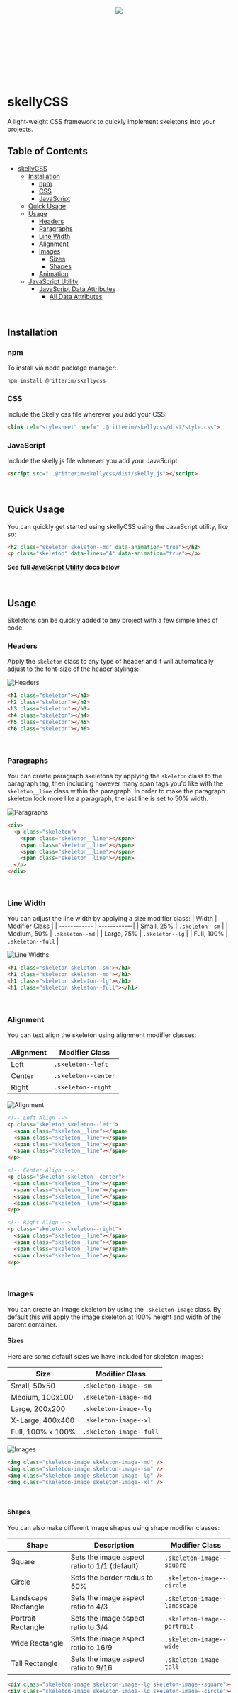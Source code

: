 <div style="display:flex; align-items:center; justify-content:center; height:300px;">
  <img src="images/fish-skeleton.png" />
</div>

# skellyCSS
A light-weight CSS framework to quickly implement skeletons into your projects.


<h2>Table of Contents</h2>

- [skellyCSS](#skellycss)
  - [Installation](#installation)
    - [npm](#npm)
    - [CSS](#css)
    - [JavaScript](#javascript)
  - [Quick Usage](#quick-usage)
  - [Usage](#usage)
    - [Headers](#headers)
    - [Paragraphs](#paragraphs)
    - [Line Width](#line-width)
    - [Alignment](#alignment)
    - [Images](#images)
      - [Sizes](#sizes)
      - [Shapes](#shapes)
    - [Animation](#animation)
  - [JavaScript Utility](#javascript-utility)
    - [JavaScript Data Attributes](#javascript-data-attributes)
      - [All Data Attributes](#all-data-attributes)

<br />

## Installation
### npm
To install via node package manager:
```shell
npm install @ritterim/skellycss
```
### CSS
Include the Skelly css file wherever you add your CSS:
``` html
<link rel="stylesheet" href="..@ritterim/skellycss/dist/style.css">
```

### JavaScript
Include the skelly.js file wherever you add your JavaScript:
``` html
<script src="..@ritterim/skellycss/dist/skelly.js"></script>
```

<br />

## Quick Usage
You can quickly get started using skellyCSS using the JavaScript utility, like so:
``` html
<h2 class="skeleton skeleton--md" data-animation="true"></h2>
<p class="skeleton" data-lines="4" data-animation="true"></p>
```
**See full [JavaScript Utility](#javascript-utility) docs below**

<br />

## Usage
Skeletons can be quickly added to any project with a few simple lines of code. 

### Headers
Apply the `skeleton` class to any type of header and it will automatically adjust to the font-size of the header stylings:

![Headers](images/headers.png)

``` html
<h1 class="skeleton"></h1>
<h2 class="skeleton"></h2>
<h3 class="skeleton"></h3>
<h4 class="skeleton"></h4>
<h5 class="skeleton"></h5>
<h6 class="skeleton"></h6>
```

<br />

### Paragraphs
You can create paragraph skeletons by applying the `skeleton` class to the paragraph tag, then including however many span tags you'd like with the `skeleton__line` class within the paragraph. In order to make the paragraph skeleton look more like a paragraph, the last line is set to 50% width.

![Paragraphs](images/paragraphs.png)
```html
<div>
  <p class="skeleton">
    <span class="skeleton__line"></span>
    <span class="skeleton__line"></span>
    <span class="skeleton__line"></span>
    <span class="skeleton__line"></span>
  </p>
</div>
```

<br />

### Line Width
You can adjust the line width by applying a size modifier class:
| Width | Modifier Class | 
| ------------ | ------------|
| Small, 25% | `.skeleton--sm` |
| Medium, 50% | `.skeleton--md` |
| Large, 75% | `.skeleton--lg` |
| Full, 100% | `.skeleton--full` |

![Line Widths](images/line-widths.png)

``` html
<h1 class="skeleton skeleton--sm"></h1>
<h1 class="skeleton skeleton--md"></h1>
<h1 class="skeleton skeleton--lg"></h1>
<h1 class="skeleton skeleton--full"></h1>
```

<br />

### Alignment
You can text align the skeleton using alignment modifier classes:

| Alignment | Modifier Class |
| ------------ | ------------|
| Left | `.skeleton--left` |
| Center | `.skeleton--center` |
| Right | `.skeleton--right` |

![Alignment](images/alignment.png)

``` html
<!-- Left Align -->
<p class="skeleton skeleton--left">
  <span class="skeleton__line"></span>
  <span class="skeleton__line"></span>
  <span class="skeleton__line"></span>
  <span class="skeleton__line"></span>
</p>

<!-- Center Align -->
<p class="skeleton skeleton--center">
  <span class="skeleton__line"></span>
  <span class="skeleton__line"></span>
  <span class="skeleton__line"></span>
  <span class="skeleton__line"></span>
</p>

<!-- Right Align -->
<p class="skeleton skeleton--right">
  <span class="skeleton__line"></span>
  <span class="skeleton__line"></span>
  <span class="skeleton__line"></span>
  <span class="skeleton__line"></span>
</p>
```

<br />

### Images
You can create an image skeleton by using the `.skeleton-image` class. By default this will apply the image skeleton at 100% height and width of the parent container.

#### Sizes
Here are some default sizes we have included for skeleton images:

| Size | Modifier Class |
| ------------ | ------------| 
| Small, 50x50 | `.skeleton-image--sm` |
| Medium, 100x100 | `.skeleton-image--md` |
| Large, 200x200 | `.skeleton-image--lg` |
| X-Large, 400x400 | `.skeleton-image--xl` |
| Full, 100% x 100% | `.skeleton-image--full` |

![Images](images/images.png)

``` html
<img class="skeleton-image skeleton-image--md" />
<img class="skeleton-image skeleton-image--sm" />
<img class="skeleton-image skeleton-image--lg" />
<img class="skeleton-image skeleton-image--xl" />
```

<br />

#### Shapes
You can also make different image shapes using shape modifier classes:

| Shape | Description | Modifier Class |
| ------------ |------------ | ------------| 
| Square | Sets the image aspect ratio to 1/1 (default) | `.skeleton-image--square` |
| Circle | Sets the border radius to 50% | `.skeleton-image--circle` |
| Landscape Rectangle | Sets the image aspect ratio to 4/3 | `.skeleton-image--landscape` |
| Portrait Rectangle | Sets the image aspect ratio to 3/4| `.skeleton-image--portrait` |
| Wide Rectangle | Sets the image aspect ratio to 16/9 | `.skeleton-image--wide` |
| Tall Rectangle | Sets the image aspect ratio to 9/16 | `.skeleton-image--tall` |

``` html
<div class="skeleton-image skeleton-image--lg skeleton-image--square"></div>
<div class="skeleton-image skeleton-image--lg skeleton-image--circle"></div>
<div class="skeleton-image skeleton-image--lg skeleton-image--landscape"></div>
<div class="skeleton-image skeleton-image--lg skeleton-image--portrait"></div>
<div class="skeleton-image skeleton-image--lg skeleton-image--wide"></div>
<div class="skeleton-image skeleton-image--lg skeleton-image--tall"></div>
```

<br />

### Animation
To add animation, add a `span.skeleton--animation` within the `.skeleton__line` elements in headers or paragaphs.

![Animation](images/animation.gif)

``` html
<div>
  <p class="skeleton">
    <span class="skeleton__line">
      <span class="skeleton--animation"></span>
    </span>
        <span class="skeleton__line">
      <span class="skeleton--animation"></span>
    </span>
    <span class="skeleton__line">
      <span class="skeleton--animation"></span>
    </span>
    <span class="skeleton__line">
      <span class="skeleton--animation"></span>
    </span>
  </p>
</div>
```

<br />

## JavaScript Utility
The easiest and our preferred way to add Skeletons is by using the included JavaScript utilities. 

On either a header tag or a paragraph tag, add the `skeleton` class and a `data-lines` attribute with the number of lines you'd like the skeleton to have:

``` html
<h2 class="skeleton skeleton--md" data-lines="2"></h2>
<p class="skeleton" data-lines="7"></p>
```

<br />

You can also give the skeleton animation by adding the `data-animation` attribute and setting it to `true`:

``` html
<h2 class="skeleton skeleton--md" data-animation="true"></h2>
<p class="skeleton" data-lines="7" data-animation="true"></p>
```

<br />

### JavaScript Data Attributes
You can alter the way skeleton looks by utilizing other data-attributes as well, including opacity and color:
``` html
<!-- Opacity -->
<h2 class="skeleton skeleton--md" data-animation="true"></h2>
<p class="skeleton" data-lines="7" data-opacity="0.3"></p>

<!-- Color -->
<h2 class="skeleton skeleton--md" data-animation="true"></h2>
<p class="skeleton" data-lines="7" data-color="tomato"></p>
```

#### All Data Attributes
| Attribute | Description | Type |
| ------------ |------------ | ------------| 
| `data-lines` | Determines how many lines to output | Integer |
| `data-animation` | Adds animation to the skeleton lines | Boolean |
| `data-opacity` | Sets the opacity of the skeleton lines (sets opacity between 0 and 1) | Float |
| `data-color` | Sets the color of the skeleton lines | Color |